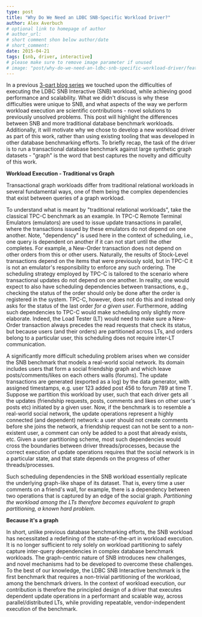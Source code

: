 ```yaml
---
type: post
title: "Why Do We Need an LDBC SNB-Specific Workload Driver?"
author: Alex Averbuch
# optional link to homepage of author
# author_url: 
# short comment shon below author/date
# short_comment:
date: 2015-04-21
tags: [snb, driver, interactive]
# please make sure to remove image parameter if unused
# image: "post/why-do-we-need-an-ldbc-snb-specific-workload-driver/featured.png" 
---
```


In a previous [3-part blog series](/tags/driver) we touched upon the difficulties of executing the LDBC SNB
Interactive (SNB) workload, while achieving good performance and
scalability. What we didn't discuss is why these difficulties were
unique to SNB, and what aspects of the way we perform workload execution
are scientific contributions - novel solutions to previously unsolved
problems. This post will highlight the differences between SNB and more
traditional database benchmark workloads. Additionally, it will motivate
why we chose to develop a new workload driver as part of this work,
rather than using existing tooling that was developed in other database
benchmarking efforts. To briefly recap, the task of the driver is to run
a transactional database benchmark against large synthetic graph
datasets - "graph" is the word that best captures the novelty and
difficulty of this work.

**Workload Execution - Traditional vs Graph**

Transactional graph workloads differ from traditional relational
workloads in several fundamental ways, one of them being the complex
dependencies that exist between queries of a graph workload.

To understand what is meant by "traditional relational workloads", take
the classical TPC-C benchmark as an example. In TPC-C Remote Terminal
Emulators (emulators) are used to issue update transactions in parallel,
where the transactions issued by these emulators do not depend on one
another. Note, "dependency" is used here in the context of scheduling,
i.e., one query is dependent on another if it can not start until the
other completes. For example, a New-Order transaction does not depend on
other orders from this or other users. Naturally, the results of
Stock-Level transactions depend on the items that were previously sold,
but in TPC-C it is not an emulator's responsibility to enforce any such
ordering. The scheduling strategy employed by TPC-C is tailored to the
scenario where transactional updates do not depend on one another. In
reality, one would expect to also have scheduling dependencies between
transactions, e.g., checking the status of the order should only be done
after the order is registered in the system.  TPC-C, however, does not
do this and instead only asks for the status of the last order _for a
given user_. Furthermore, adding such dependencies to TPC-C would make
scheduling only slightly more elaborate. Indeed, the Load Tester (LT)
would need to make sure a New-Order transaction always precedes the read
requests that check its status, but because users (and their orders) are
partitioned across LTs, and orders belong to a particular user, this
scheduling does not require inter-LT communication.

A significantly more difficult scheduling problem arises when we
consider the SNB benchmark that models a real-world social network. Its
domain includes users that form a social friendship graph and which
leave posts/comments/likes on each others walls (forums). The update
transactions are generated (exported as a log) by the data generator,
with assigned timestamps, e.g. user 123 added post 456 to forum 789 at
time T. Suppose we partition this workload by user, such that each
driver gets all the updates (friendship requests, posts, comments and
likes on other user's posts etc) initiated by a given user. Now, if the
benchmark is to resemble a real-world social network, the update
operations represent a highly connected (and dependent) network: a user
should not create comments before she joins the network, a friendship
request can not be sent to a non-existent user, a comment can only be
added to a post that already exists, etc. Given a user partitioning
scheme, most such dependencies would cross the boundaries between driver
threads/processes, because the correct execution of update operations
requires that the social network is in a particular state, and that
state depends on the progress of other threads/processes.

Such scheduling dependencies in the SNB workload essentially replicate
the underlying graph-like shape of its dataset. That is, every time a
user comments on a friend's wall, for example, there is a dependency
between two operations that is captured by an edge of the social
graph. _Partitioning the workload among the LTs therefore becomes
equivalent to graph partitioning, a known hard problem._

 

**Because it's a graph**

In short, unlike previous database benchmarking efforts, the SNB
workload has necessitated a redefining of the state-of-the-art in
workload execution. It is no longer sufficient to rely solely on
workload partitioning to safely capture inter-query dependencies in
complex database benchmark workloads. The graph-centric nature of SNB
introduces new challenges, and novel mechanisms had to be developed to
overcome these challenges. To the best of our knowledge, the LDBC SNB
Interactive benchmark is the first benchmark that requires a non-trivial
partitioning of the workload, among the benchmark drivers. In the
context of workload execution, our contribution is therefore the
principled design of a driver that executes dependent update operations
in a performant and scalable way, across parallel/distributed LTs, while
providing repeatable, vendor-independent execution of the benchmark.
